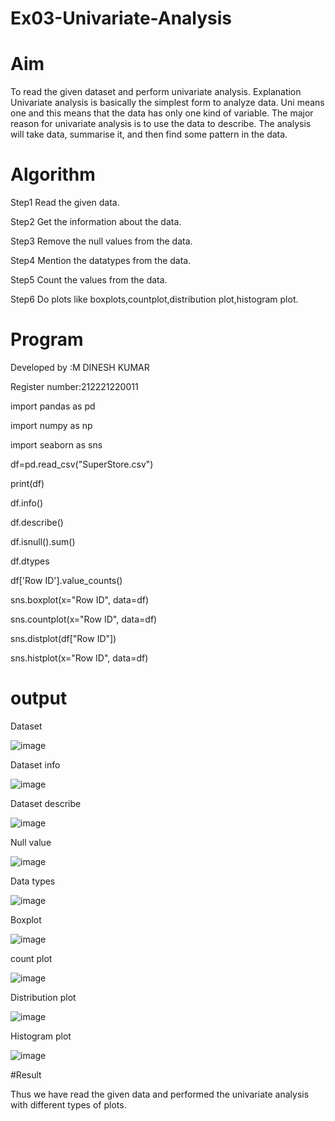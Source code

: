 # Ex03-Univariate-Analysis
# Aim
To read the given dataset and perform univariate analysis.
Explanation
Univariate analysis is basically the simplest form to analyze data. Uni means one and this means
that the data has only one kind of variable. The major reason for univariate analysis is to use the
data to describe. The analysis will take data, summarise it, and then find some pattern in the data.
# Algorithm
Step1 Read the given data.

Step2 Get the information about the data.

Step3 Remove the null values from the data.

Step4 Mention the datatypes from the data.

Step5 Count the values from the data.

Step6 Do plots like boxplots,countplot,distribution plot,histogram plot.
# Program

Developed by :M DINESH KUMAR  

Register number:212221220011

import pandas as pd

import numpy as np

import seaborn as sns

df=pd.read_csv("SuperStore.csv")

print(df)

df.info()

df.describe()

df.isnull().sum()

df.dtypes

df['Row ID'].value_counts()

sns.boxplot(x="Row ID", data=df)

sns.countplot(x="Row ID", data=df)

sns.distplot(df["Row ID"])

sns.histplot(x="Row ID", data=df)
# output
Dataset

![image](https://user-images.githubusercontent.com/104413084/231061699-de53979e-4efc-4bea-98e7-d8a1e01c78f1.png)

Dataset info

![image](https://user-images.githubusercontent.com/104413084/231061915-54330ad7-88fa-48b4-a8d0-634a0dc797e7.png)

Dataset describe

![image](https://user-images.githubusercontent.com/104413084/231062074-6112f6a7-7e88-4d2b-b7ec-e611c0a7de51.png)

Null value

![image](https://user-images.githubusercontent.com/104413084/231062174-79aee600-8551-4256-89cb-221e236f5753.png)

Data types

![image](https://user-images.githubusercontent.com/104413084/231064739-ae77fafb-e550-41de-a4cb-276426c483d8.png)


Boxplot

![image](https://user-images.githubusercontent.com/104413084/231064964-d3df16d8-0ece-4996-9ade-613fbe1015a4.png)

count plot

![image](https://user-images.githubusercontent.com/104413084/231065077-58fe3715-13a4-4870-a0e4-ad42c5c07f62.png)

Distribution plot

![image](https://user-images.githubusercontent.com/104413084/231065275-86973cee-f94f-43ef-a67b-555d8869947f.png)

Histogram plot

![image](https://user-images.githubusercontent.com/104413084/231065430-37b8450e-8cd4-4f90-afc4-1aad155402b9.png)


#Result

Thus we have read the given data and performed the univariate analysis with different types of
plots.




